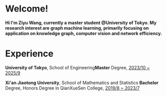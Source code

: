 # Welcome!

**Hi I'm Ziyu Wang, currently a master student @University of Tokyo. My research interest are graph machine learning, primarily focusing on application on knowledge graph, computer vision and network efficiency.**

# Experience

**University of Tokyo**, School of Engineering**Master** Degree, <u>2023/10 ~ 2025/9</u>

**Xi'an Jiaotong University**, School of Mathematics and Statistics **Bachelor** Degree, Honors Degree in QianXueSen College, <u>2019/8 ~ 2023/7</u>
